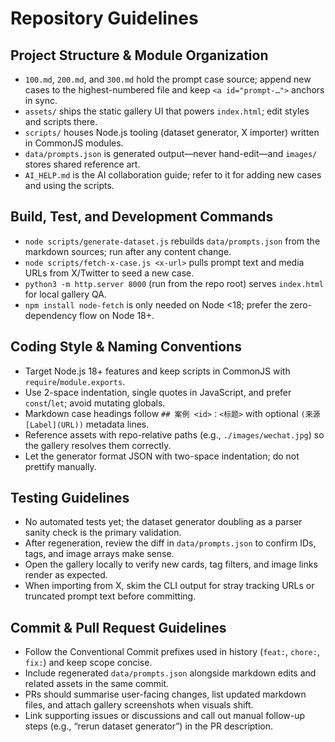 # Repository Guidelines

## Project Structure & Module Organization
- `100.md`, `200.md`, and `300.md` hold the prompt case source; append new cases to the highest-numbered file and keep `<a id="prompt-…">` anchors in sync.
- `assets/` ships the static gallery UI that powers `index.html`; edit styles and scripts there.
- `scripts/` houses Node.js tooling (dataset generator, X importer) written in CommonJS modules.
- `data/prompts.json` is generated output—never hand-edit—and `images/` stores shared reference art.
- `AI_HELP.md` is the AI collaboration guide; refer to it for adding new cases and using the scripts.

## Build, Test, and Development Commands
- `node scripts/generate-dataset.js` rebuilds `data/prompts.json` from the markdown sources; run after any content change.
- `node scripts/fetch-x-case.js <x-url>` pulls prompt text and media URLs from X/Twitter to seed a new case.
- `python3 -m http.server 8000` (run from the repo root) serves `index.html` for local gallery QA.
- `npm install node-fetch` is only needed on Node <18; prefer the zero-dependency flow on Node 18+.

## Coding Style & Naming Conventions
- Target Node.js 18+ features and keep scripts in CommonJS with `require`/`module.exports`.
- Use 2-space indentation, single quotes in JavaScript, and prefer `const`/`let`; avoid mutating globals.
- Markdown case headings follow `## 案例 <id>：<标题>` with optional `(来源 [Label](URL))` metadata lines.
- Reference assets with repo-relative paths (e.g., `./images/wechat.jpg`) so the gallery resolves them correctly.
- Let the generator format JSON with two-space indentation; do not prettify manually.

## Testing Guidelines
- No automated tests yet; the dataset generator doubling as a parser sanity check is the primary validation.
- After regeneration, review the diff in `data/prompts.json` to confirm IDs, tags, and image arrays make sense.
- Open the gallery locally to verify new cards, tag filters, and image links render as expected.
- When importing from X, skim the CLI output for stray tracking URLs or truncated prompt text before committing.

## Commit & Pull Request Guidelines
- Follow the Conventional Commit prefixes used in history (`feat:`, `chore:`, `fix:`) and keep scope concise.
- Include regenerated `data/prompts.json` alongside markdown edits and related assets in the same commit.
- PRs should summarise user-facing changes, list updated markdown files, and attach gallery screenshots when visuals shift.
- Link supporting issues or discussions and call out manual follow-up steps (e.g., “rerun dataset generator”) in the PR description.
